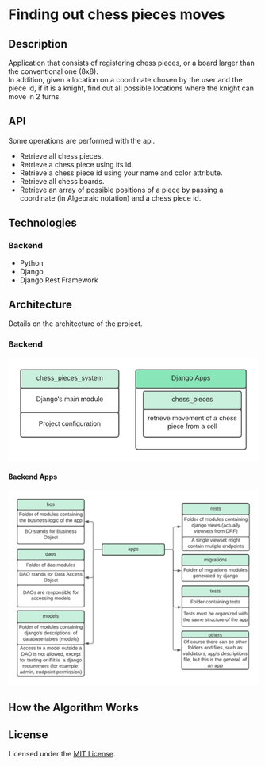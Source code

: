 
# **Finding out chess pieces moves**

## **Description**

Application that consists of registering chess pieces, or a board larger than the conventional one (8x8).  
In addition, given a location on a coordinate chosen by the user and the piece id,
if it is a knight, find out all possible locations where the knight can move in 2 turns.

## API

Some operations are performed with the api.

- Retrieve all chess pieces.
- Retrieve a chess piece using its id.
- Retrieve a chess piece id using your name and color attribute.
- Retrieve all chess boards.
- Retrieve an array of possible positions of a piece by passing a coordinate (in Algebraic notation) and a chess piece id.

## Technologies

### Backend
- Python
- Django
- Django Rest Framework

## Architecture

Details on the architecture of the project. 

### Backend

![Backend-Architecture](./assets/images/backend_architecture.png)

#### Backend Apps

![Backend-Apps-Architecture](./assets/images/backend_app_architecture.png)

## **How the Algorithm Works**

## License

Licensed under the [MIT License](https://github.com/arthurlba1/finding-out-chess-pieces-moves/blob/master/LICENSE).
